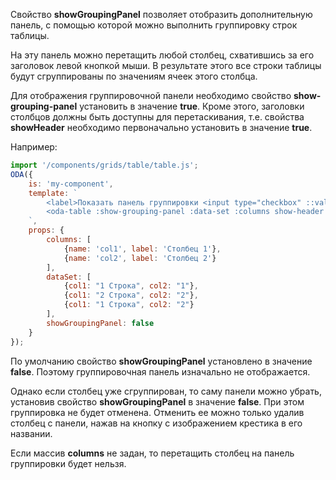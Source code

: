 Свойство **showGroupingPanel** позволяет отобразить дополнительную панель, с помощью которой можно выполнить группировку строк таблицы.

На эту панель можно перетащить любой столбец, схватившись за его заголовок левой кнопкой мыши. В результате этого все строки таблицы будут сгруппированы по значениям ячеек этого столбца.

Для отображения группировочной панели необходимо свойство **show-grouping-panel** установить в значение **true**. Кроме этого, заголовки столбцов должны быть доступны для перетаскивания, т.е. свойства **showHeader** необходимо первоначально установить в значение **true**.

Например:

```javascript _run_line_edit_loadoda_[my-component.js]_h=220_
import '/components/grids/table/table.js';
ODA({
    is: 'my-component',
    template: `
        <label>Показать панель группировки <input type="checkbox" ::value="showGroupingPanel" ></label>
        <oda-table :show-grouping-panel :data-set :columns show-header row-lines col-lines auto-width></oda-table>
    `,
    props: {
        columns: [
            {name: 'col1', label: 'Столбец 1'},
            {name: 'col2', label: 'Столбец 2'}
        ],
        dataSet: [
            {col1: "1 Строка", col2: "1"},
            {col1: "2 Строка", col2: "2"},
            {col1: "1 Строка", col2: "2"}
        ],
        showGroupingPanel: false
    }
});
```

По умолчанию свойство **showGroupingPanel** установлено в значение **false**. Поэтому группировочная панель изначально не отображается.

Однако если столбец уже сгруппирован, то саму панели можно убрать, установив свойство **showGroupingPanel** в значение **false**. При этом группировка не будет отменена. Отменить ее можно только удалив столбец с панели, нажав на кнопку с изображением крестика в его названии.

Если массив **columns** не задан, то перетащить столбец на панель группировки будет нельзя.
